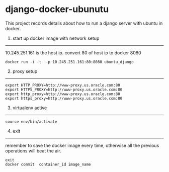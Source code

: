 django-docker-ubunutu
=======================
This project records details about how to run a django server with ubuntu in docker.


1. start up docker image with network setup
-----------
10.245.251.161 is the host ip. convert 80 of host ip to docker 8080

    docker run -i -t  -p 10.245.251.161:80:8080 ubuntu_django


2. proxy setup
--------------
    export HTTP_PROXY=http://www-proxy.us.oracle.com:80
    export HTTPS_PROXY=http://www-proxy.us.oracle.com:80
    export http_proxy=http://www-proxy.us.oracle.com:80
    export https_proxy=http://www-proxy.us.oracle.com:80

3. virtualenv active
--------------------
    source env/bin/activate

4. exit
-------
remember to save the docker image every time, otherwise all the previous operations will beat the air.

    exit
    docker commit  container_id image_name
